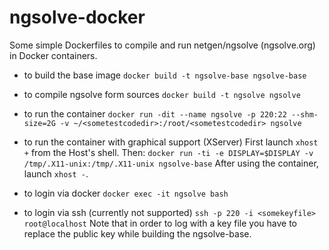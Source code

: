 # ngsolve-docker
Some simple Dockerfiles to compile and run netgen/ngsolve (ngsolve.org) in Docker containers.

- to build the base image
```docker build -t ngsolve-base ngsolve-base```

- to compile ngsolve form sources
```docker build -t ngsolve ngsolve```

- to run the container
```docker run -dit --name ngsolve -p 220:22 --shm-size=2G -v ~/<sometestcodedir>:/root/<sometestcodedir> ngsolve```

- to run the container with graphical support (XServer)
First launch ```xhost +``` from the Host's shell. Then:
```docker run -ti -e DISPLAY=$DISPLAY -v /tmp/.X11-unix:/tmp/.X11-unix ngsolve-base```
After using the container, launch ```xhost -```.

- to login via docker
```docker exec -it ngsolve bash```

- to login via ssh (currently not supported)
```ssh -p 220 -i <somekeyfile> root@localhost```
Note that in order to log with a key file you have to replace the public key while building the ngsolve-base.
